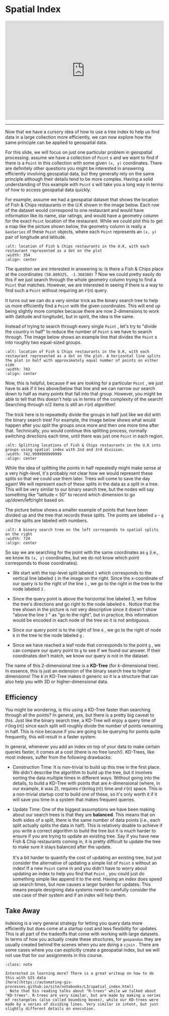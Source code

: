 # Spatial Index


<div style="position: relative; padding-bottom: 62.5%; height: 0;">
    <iframe src="https://www.loom.com/embed/25cfbaf327ea4288b7bba27f31303330?sharedAppSource=personal_library" frameborder="0" webkitallowfullscreen mozallowfullscreen allowfullscreen style="position: absolute; top: 0; left: 0; width: 100%; height: 100%;"></iframe>
</div>

---

Now that we have a cursory idea of how to use a tree index to help us find data in a large collection more efficiently, we can now explore how the same principle can be applied to geospatial data.  

For this slide, we will focus on just one particular problem in geospatial processing: assume we have a collection of `Point` s and we want to find if there is a `Point` in this collection with some given `(x, y)` coordinates. There are definitely other questions you might be interested in answering efficiently involving geospatial data, but they generally rely on the same principle although their details tend to be more complex. Having a solid understanding of this example with `Point` s will take you a long way in terms of how to access geospatial data quickly.  

For example, assume we had a geospatial dataset that shows the location of Fish & Chips restaurants in the U.K shown in the image below. Each row of the dataset would correspond to one restaurant and would have information like its name, star ratings, and would have a geometry column for the exact `Point` location of the restaurant. While we could plot this to get a map like the picture shown below, the geometry column is really a `GeoSeries` of these `Point` objects, where each `Point` represents an `(x, y)` pair of longitude and latitude.  

```{image} https://static.us.edusercontent.com/files/N3qYMR3H1Tx5uqabRzgFJWRm
:alt: location of Fish & Chips restaurants in the U.K, with each restaurant represented as a dot on the plot
:width: 354
:align: center
```

The question we are interested in answering is: Is there a Fish & Chips place at the coordinates `(50.809325, -1.368300)` ? Now we could pretty easily do this if we just search through the whole geometry column trying to find a `Point` that matches. However, we are interested in seeing if there is a way to find such a `Point` without requiring an $\mathcal{O}(n)$ query.  

It turns out we can do a very similar trick as the binary search tree to help us more efficiently find a `Point` with the given coordinates. This will end up being slightly more complex because there are now 2-dimensions to work with (latitude and longitude), but in spirit, the idea is the same.  

Instead of trying to search through every single `Point` , let's try to "divide the country in half" to reduce the number of `Point` s we have to search through. The image below shows an example line that divides the `Point` s into roughly two equal-sized groups.  

```{image} https://static.us.edusercontent.com/files/FITccEoTdhin5fWsbdEcnzqH
:alt: location of Fish & Chips restaurants in the U.K, with each restaurant represented as a dot on the plot. A horizontal line splits the plot in half with approximately equal number of points on either side
:width: 743
:align: center
```

Now, this is helpful, because if we are looking for a particular `Point` , we just have to ask if it lies above/below that line and we can narrow our search down to half as many points that fall into that group. However, you might be able to tell that this doesn't help us in terms of the complexity of the search! Searching through $n/2$ items is still an $\mathcal{O}(n)$ algorithm!  

The trick here is to repeatedly divide the groups in half just like we did with the binary search tree! For example, the image below shows what would happen after you split the groups once more and then one more time after that. Technically, you would continue this splitting process, normally switching directions each time, until there was just one `Point` in each region.  

```{image} https://static.us.edusercontent.com/files/04hKq6mbIshWTBBR2kbzdAtE
:alt: Splitting locations of Fish & Chips restaurants in the U.K into groups using spatial index with 2nd and 3rd division.
:width: 742.9999999999999
:align: center
```

While the idea of splitting the points in half repeatedly might make sense at a very high-level, it's probably not clear how we would represent these splits so that we could use them later. Trees will come to save the day again! We will represent each of these splits in the data as a split in a tree. This will be very similar to our binary search tree, but the nodes will say something like "latitude < 50" to record which dimension to go up/down/left/right based on.  

The picture below shows a smaller example of points that have been divided up and the tree that records these splits. The points are labeled `a` - `g` and the splits are labeled with numbers.  

```{image} https://static.us.edusercontent.com/files/k3Rre7ihYwjamhJzT1F0Ahet
:alt: A binary search tree on the left corresponds to spatial splits on the right
:width: 724
:align: center
```

So say we are searching for the point with the same coordinates as `g` (i.e., we know its `(x, y)` coordinates, but we do not know which point corresponds to those coordinates).  

-  We start with the top-level split labeled     `1`     which corresponds to the vertical line labeled     `1`     in the image on the right. Since the x-coordinate of our query is to the right of the line     `1`     , we go to the right in the tree to the node labeled     `3`     .  

-  Since the query point is above the horizontal line labeled 3, we follow the tree's directions and go right to the node labeled     `6`     . Notice that the tree shown in the picture is not very descriptive since it doesn't show "above the line     `3`     " as "go to the right", but in practice, this information would be encoded in each node of the tree so it is not ambiguous.  

-  Since our query point is to the right of line     `6`     , we go to the right of node     `6`     in the tree to the node labeled     `g`     .  

-  Since we have reached a leaf node that corresponds to the point     `g`     , we can compare our query point to     `g`     to see if we found our answer. If their coordinates don't match, we know our query is not in the dataset.  


The name of this 2-dimensional tree is a **KD-Tree** (for $k$-dimensional tree). In essence, this is just an extension of the binary search tree to higher dimensions! The $k$ in KD-Tree makes it generic so it is a structure that can also help you with 3D or higher-dimensional data.  

##  Efficiency  

You might be wondering, is this using a KD-Tree faster than searching through all the points? In general, yes, but there is a pretty big caveat to this. Just like the binary search tree, a KD-Tree will enjoy a query time of $\mathcal{O}(\log(n))$ since each split will roughly divide the number of points remaining in half. This is nice because if you are going to be querying for points quite frequently, this will result in a faster system.  

In general, whenever you add an index on top of your data to make certain queries faster, it comes at a cost (there is no free lunch!). KD-Trees, like most indexes, suffer from the following drawbacks:  

-  Construction Time: It is non-trivial to build up this tree in the first place. We didn't describe the algorithm to build up the tree, but it involves sorting the data multiple times in different ways. Without going into the details, to build a KD-Tree with points that are $k$-dimensional (where, in our example, $k$ was 2), requires $\mathcal{O}(kn\log(n))$ time and $\mathcal{O}(n)$ space. This is a non-trivial startup cost to build one of these, so it's only worth it if it will save you time in a system that makes frequent queries.  

-  Update Time: One of the biggest assumptions we have been making about our search trees is that they are     **balanced**.     This means that on both sides of a split, there is the same number of data points (i.e., each split actually splits the data in half). This is relatively doable to achieve if you write a correct algorithm to build the tree but it is     *much*     harder to ensure if you are trying to update an existing tree. Say if you have new Fish & Chip restaurants coming in, it is pretty difficult to update the tree to make sure it stays balanced after the update.     <br />      <br />     It's a bit harder to quantify the cost of updating an existing tree, but just consider the alternative of updating a simple list of     `Point`     s without an index! If a new     `Point`     came in and you didn't have to worry about updating an index to help you find that     `Point`     , you could just do something simple like append it to the end. Having an index does speed up search times, but now causes a larger burden for updates. This means people designing data systems need to carefully consider the use case of their system and if an index will help them.  


##  Take Away  

Indexing is a very general strategy for letting you query data more efficiently but does come at a startup cost and less flexibility for updates. This is all part of the tradeoffs that come with working with large datasets. In terms of how you actually create these structures, for `geopandas` they are usually created behind the scenes when you are doing a `sjoin` . There are some cases where you can explicitly create a geospatial index, but we will not use that for our assignments in this course.  


```{admonition} Note
:class: note

Interested in learning more? There is a great writeup on how to do this with GIS data
[here](https://automating-gis-processes.github.io/site/notebooks/L3/spatial_index.html)
. Note that his reading talks about "R-trees" while we talked about "KD-trees". R-trees are very similar, but are made by making a series of rectangeles (also called bounding boxes), while our KD-trees were made by a series of dividing lines. Very similar in intent, but just slightly different details on execution.

```

